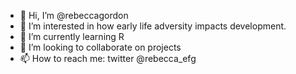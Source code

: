 
- 👋 Hi, I’m @rebeccagordon
- 👀 I’m interested in how early life adversity impacts development.
- 🌱 I’m currently learning R
- 💞️ I’m looking to collaborate on projects
- 📫 How to reach me: twitter @rebecca_efg
